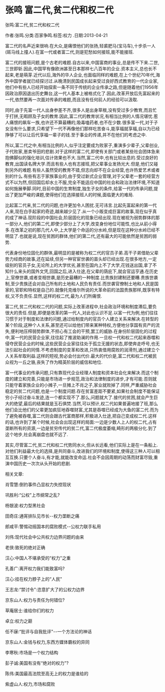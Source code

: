 # 张鸣  富二代,贫二代和权二代    
    
张鸣:富二代,贫二代和权二代    
作者:张鸣.分类:百家争鸣.标签:权力 .日期:2013-04-21    
富二代的名声近来很响.在大众,是痛恨他们的张扬,轻裘肥马(宝马车),十步杀一人(斑马线上撞人).在富一代或者富二代,则是犯愁如何接班,能不能接班.    
富二代的接班问题,是个古老的难题.自古以来,中国富商的事业,总是传不下来.二世,三世即斩.因此,中国罕有像欧洲甚至日本那样七八百年的企业.资本主义,总也长不起来,老是萌芽.近代以后,海外的华人企业,也面临同样的难题,在上个世纪70年代,海外中国学者就已经探讨过.从晚清到民国成长起来受过良好西式教育的一代企业家,他们中有些人已经开始探索一条不同于传统的企业传承之路,但是随着他们1956年因政治原因退出历史舞台,这一代人基本上被格式化了.因此,改革开放后先富起来的一代,依然要再一次面对传承的难题,而且没有任何前人的经验可以汲取.    
同时,由于先富一代人出身参差不齐,很多人是出身草根,没有受过多少教育,而且忙于打拼,无暇顾及子女的教育.因此,富二代的教育状况,有相当比例的人情况堪忧.惹人痛恨的飙车一族,也许还不算最糟的,吸毒嗑药者,也不在少数.很多富一代,对于子女没有什么要求,只希望下一代不再像他们那样吃苦奋斗,能享福就享福,自以为已经挣够了可以让后代享福一辈子的钱.至于事业的传递,并不在他们的考虑之中.    
所以,富二代之中,有相当比例的人,似乎注定要成为败家子,重演多少辈子,父辈创业,子代败家,崽卖爷田的悲剧.对于这样的富二代,即使有关部门或者某些社会团体急来抱佛脚似的强化培训,估计效果也不大.当然,富二代中,也有比较出息的.受过良好的教育,出国读名牌大学.而且有些人也有志接班,把父辈事业发扬光大.但是,他们又碰到另外的难题.有些人虽然受的教育不错,但志向却不在企业经营,也许热爱艺术或者别的什么.有些有志于家族事业的,由于受过新式企业管理,对于父辈老一套的经营方式不以为然,但回国后却水土不服,完全不能适应中国的社会和政治法律环境,不知道如何施展拳脚.同时,目前中国的生育制度,独生子女的条件,给富一代的传承问题,提出了更加严峻的课题,使得他们在选择接班人的时候,面临更大的难局.    
比起富二代来,贫二代的问题,也许更加令人困扰.无可讳言.比起先富起来的第一代人来,现在白手起家的奇迹,越来越少见了.从一个小贩变成巨富的故事,现在似乎真的成了神话.现阶段的中国社会,阶层固化的现象已经出现.现在被视为弱势群体的那一部分人,他们的第二代,即使少部分上了大学,改变身份地位可能性,也比从前小得多.在改革之初的那几代人中,上大学是个命运的分水岭,但是现在这种分水岭已经不明显了.也就是说,现在贫困的群体,他们的第二代,还有最大的可能依然是贫困的弱势.    
代表身份地位固化的群体,最明显的是被称为权二代的官员子弟.高干子弟借助父辈势力经商的故事,还在延续,但另一种官宦世袭的苗头却已经出现.在很多地方,一定级别的官员子女,无论所上的大学优劣,甚至在国内上不了大学,花钱送出国,拿了不知什么来头的国外文凭,回国之后,进入仕途,在父辈的荫庇下,就会官运亨通.在历史上,官僚世袭,或者变相世袭,是历史最糟的一种制度.比贵族封建制还要糟.贵族世袭制,至少贵族还会对自己所有的土地和人民负有责任.而世袭官僚制土地和人民是国家的,官职和特权是自己的.就像托克维尔所说的大革命前的法国贵族那样,既享有特权,又不负责任.显然,这样的权二代,最为人们所痛恨.    
富二代,贫二代和权二代的问题,实际上改革进程中,社会政治环境和制度滞后,要负很大的责任.但是,即便是改革的第一代人,对此也认识不足.以富一代为例,他们往往习惯于对于制度和法律的问题,通过给制度内的官员个人建立关系来解决.在转型的某个阶段,这种个人关系,甚至还可以给他们带来某种特权,方便地分享国有资产的流失,便利地压榨弱势群体,不担心有工会的干预,罢工的威胁.在身份阶层固化的过程中,富一代的民营企业家,往往起了推波助澜的作用.一旦权一代和权二代起来吞噬和侵夺民营企业的时候,这些民营企业家往往处于孤立无援的状态,即使奔走呼号,也无法引起社会的同情.不考虑制度的变革和改进,只热衷借用腐败的润滑剂,通过建立个人关系牟取利益.这样的短视,势必会付出代价.最大的代价是,富二代和权二代被民众视为一丘之貉,丧失了作为精英阶层的威信和地位.    
富一代事业的传承问题,只有靠现代企业经理人制度和资本社会化来解决.而这个制度的建立和完善,只能是市场进一步规范,政治和法律制度的进步,才有可能.否则就只能守着家族企业的小摊子,一旦摊上不肖之子,家业就败掉了.同样,严重威胁社会稳定的贫二代问题,也是一个制度问题.存在贫富差距不要紧,如果社会制度不能保证穷小子经过奋斗发迹,连一个都实现不了.那么,问题就大了.接代的贫困,就会产生巨大的绝望,最后的结果就是玉石俱焚.当然,可以预计,权二代如果普遍地接了班,那么他们会比他们的父辈更加疯狂地吞噬财富,尤其是吞噬已经成为大鱼的富二代.而为了避免被吞噬,富二代则会跟古代富商那样,积极进入仕途,把自己变成权二代.这样的话,也许到了某个时候,社会会出现这样的局面:一边是少数人上人的权二代,占有垄断所有的资源,一边是贫穷传代的贫二代,富二代极度萎缩,畸形的两极分化.到了这个地步,社会离崩盘也就不远了.    
其实,尽管富二代,贫二代和权二代势同水火,但从长远看,他们实际上是在一条船上.对他们利益最大化的选择,是共同奋斗,改进我们的环境和制度,使得这三种人可以相互互换.只要个人奋斗,有才能,就能改变命运.社会不会因周期的动荡而财富尽毁,重演中国历史一次次从头开始的悲剧.    
    
相关文章:    
肖雪慧:倒钓事件凸显权力失控现状    
巩胜利:“公权"上市纲常之乱?    
杨银波:权力型黑社会    
田奇庄:通宵排队见市长--权力垄断之痛    
郎咸平:警惕动摇国本的腐败模式--公权力联手私用    
刘伟:现代社会中公共权力边界问题的由来    
老侠:致死的绝对正确    
汉心:中国人不堪承受的“权力"之重    
孔善广:离开权力我们能致富吗?    
汉心:挂在权力脖子上的“人民"    
王志龙:“禁讨令":恣意扩大了的公权力边界    
京东山人:权力与责任为何错位?    
草庵居士:谁给你们的权力    
卓立:权力之巅    
任不寐:“批评与自我批评"--一个方法论的神话    
京东山人:金钱与权力,东西方媒体霸权的异同    
李寒秋:市场是一个权力结构    
彭子诚:美国有没有“绝对的权力"?    
陈伟:美国最高法院至高无上的权力是谁给的    
紫虚山人:权力,市场和腐败